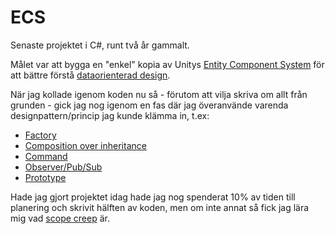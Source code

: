 # ECS
Senaste projektet i C#, runt två år gammalt.

Målet var att bygga en "enkel" kopia av Unitys [Entity Component System](https://docs.unity3d.com/Packages/com.unity.entities@0.17/manual/index.html) för att bättre förstå [dataorienterad design](https://en.wikipedia.org/wiki/Data-oriented_design).

När jag kollade igenom koden nu så - förutom att vilja skriva om allt från grunden - gick jag nog igenom en fas där jag överanvände varenda designpattern/princip jag kunde klämma in, t.ex:
- [Factory](https://en.wikipedia.org/wiki/Factory_method_pattern)
- [Composition over inheritance](https://en.wikipedia.org/wiki/Composition_over_inheritance)
- [Command](https://en.wikipedia.org/wiki/Command_pattern)
- [Observer/Pub/Sub](https://codewithshadman.com/publish-subscribe-design-pattern-in-csharp/)
- [Prototype](https://www.dofactory.com/net/prototype-design-pattern)

Hade jag gjort projektet idag hade jag nog spenderat 10% av tiden till planering och skrivit hälften av koden, men om inte annat så fick jag lära mig vad [scope creep](https://en.wikipedia.org/wiki/Scope_creep) är. 
